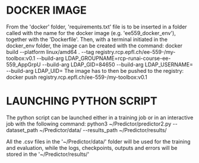 # DOCKER IMAGE
From the 'docker' folder, 'requirements.txt' file is to be inserted in a folder called with the name for the docker image (e.g. 'ee559_docker_env'), together with the 'Dockerfile'. Then, with a terminal initiated in the docker_env folder, the image can be created with the command:
    docker build --platform linux/amd64 . --tag registry.rcp.epfl.ch/ee-559-<username>/my-toolbox:v0.1 --build-arg LDAP_GROUPNAME=rcp-runai-course-ee-559_AppGrpU --build-arg LDAP_GID=84650 --build-arg LDAP_USERNAME=<username> --build-arg LDAP_UID=<uid>
The image has to then be pushed to the registry:
    docker push registry.rcp.epfl.ch/ee-559-<username>/my-toolbox:v0.1

# LAUNCHING PYTHON SCRIPT
The python script can be launched either in a training job or in an interactive job with the following command:
    python3 ~/Predictor/predictor2.py --dataset_path ~/Predictor/data/ --results_path ~/Predictor/results/

All the .csv files in the '\~/Predictor/data/' folder will be used for the training and evaluation, while the logs, checkpoints, outputs and errors will be stored in the '~/Predictor/results/'
